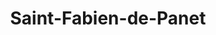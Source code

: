 ---
title: Saint-Fabien-de-Panet
url: /saint-fabien-de-panet/
latitude: 46.655
longitude: -70.145
---